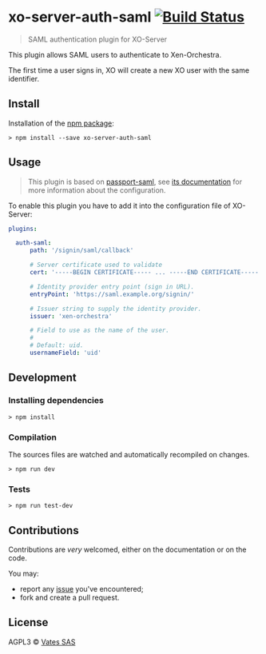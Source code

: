# xo-server-auth-saml [![Build Status](https://travis-ci.org/vatesfr/xo-server-auth-saml.png?branch=master)](https://travis-ci.org/vatesfr/xo-server-auth-saml)

> SAML authentication plugin for XO-Server

This plugin allows SAML users to authenticate to Xen-Orchestra.

The first time a user signs in, XO will create a new XO user with the
same identifier.

## Install

Installation of the [npm package](https://npmjs.org/package/xo-server-auth-saml):

```
> npm install --save xo-server-auth-saml
```

## Usage

> This plugin is based on [passport-saml](https://github.com/bergie/passport-saml),
> see [its documentation](https://github.com/bergie/passport-saml#configure-strategy)
> for more information about the configuration.

To enable this plugin you have to add it into the configuration file
of XO-Server:

```yaml
plugins:

  auth-saml:
      path: '/signin/saml/callback'

      # Server certificate used to validate
      cert: '-----BEGIN CERTIFICATE----- ... -----END CERTIFICATE-----'

      # Identity provider entry point (sign in URL).
      entryPoint: 'https://saml.example.org/signin/'

      # Issuer string to supply the identity provider.
      issuer: 'xen-orchestra'

      # Field to use as the name of the user.
      #
      # Default: uid.
      usernameField: 'uid'
```

## Development

### Installing dependencies

```
> npm install
```

### Compilation

The sources files are watched and automatically recompiled on changes.

```
> npm run dev
```

### Tests

```
> npm run test-dev
```

## Contributions

Contributions are *very* welcomed, either on the documentation or on
the code.

You may:

- report any [issue](https://github.com/vatesfr/xo-server-auth-saml/issues)
  you've encountered;
- fork and create a pull request.

## License

AGPL3 © [Vates SAS](http://vates.fr)
